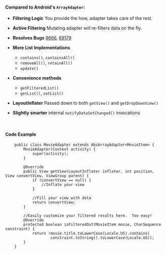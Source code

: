 #### Compared to Android's `ArrayAdapter`:

- **Filtering Logic** You provide the how, adapter takes care of the rest.
- **Active Filtering** Mutating adapter will re-filters data on the fly.
- **Resolves Bugs** [9666][1], [69179][2]
- **More List Implementations**
  - `contains()`, `containsAll()`
  - `removeAll()`, `retainAll()`
  - `update()`
- **Convenience methods**
  - `getFilteredList()`
  - `getList()`, `setList()`
- **LayoutInflater** Passed down to both `getView()` and `getDropDownView()`
- **Slightly smarter** internal `notifyDataSetChanged()` invocations

    <br/>

#### Code Example

        public class MovieAdapter extends AbsArrayAdapter<MovieItem> {
            MovieAdapter(Context activity) {
                super(activity);
            }

            @Override
            public View getView(LayoutInflater inflater, int position, View convertView, ViewGroup parent) {
                if (convertView == null) {
                    //Inflate your view
                }

                //Fill your view with data
                return convertView;
            }

            //Easily customize your filtered results here.  Too easy!
            @Override
            protected boolean isFilteredOut(MovieItem movie, CharSequence constraint) {
                return !movie.title.toLowerCase(Locale.US).contains(
                        constraint.toString().toLowerCase(Locale.US));
            }
        }


[1]: https://code.google.com/p/android/issues/detail?id=9666
[2]: https://code.google.com/p/android/issues/detail?id=69179
